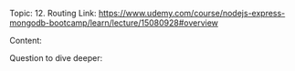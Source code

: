 Topic: 12. Routing
Link: https://www.udemy.com/course/nodejs-express-mongodb-bootcamp/learn/lecture/15080928#overview


Content:






Question to dive deeper:
